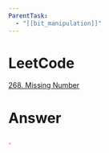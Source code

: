 ```yaml
---
ParentTask:
  - "[[bit_manipulation]]"
---
```


# LeetCode
[268. Missing Number](https://leetcode.com/problems/missing-number/)

# Answer
```Cpp

` 